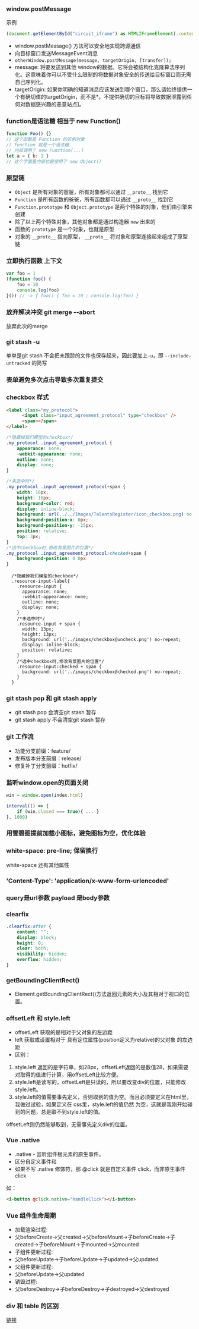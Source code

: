 ### window.postMessage

示例

```typescript
(document.getElementById("circuit_iframe") as HTMLIFrameElement).contentWindow.postMessage(data, "*");
```

- window.postMessage() 方法可以安全地实现跨源通信
- 向目标窗口发送MessageEvent消息
- ```otherWindow.postMessage(message, targetOrigin, [transfer]);```
- message: 将要发送到其他 window的数据。它将会被结构化克隆算法序列化。这意味着你可以不受什么限制的将数据对象安全的传送给目标窗口而无需自己序列化。
- targetOrigin: 如果你明确的知道消息应该发送到哪个窗口，那么请始终提供一个有确切值的targetOrigin，而不是*。不提供确切的目标将导致数据泄露到任何对数据感兴趣的恶意站点]。

### function是语法糖 相当于 new Function()

```javascript
function Foo() {}
// 这个函数是 Function 的实例对象
// function 就是一个语法糖
// 内部调用了 new Function(...)
let a = { b: 1 }
// 这个字面量内部也是使用了 new Object()
```

### 原型链

- ```Object``` 是所有对象的爸爸，所有对象都可以通过 ```__proto__``` 找到它
- ```Function``` 是所有函数的爸爸，所有函数都可以通过 ```__proto__``` 找到它
- ```Function.prototype``` 和 ```Object.prototype``` 是两个特殊的对象，他们由引擎来创建
- 除了以上两个特殊对象，其他对象都是通过构造器 ```new``` 出来的
- 函数的 ```prototype``` 是一个对象，也就是原型
- 对象的 ```__proto__``` 指向原型， ```__proto__``` 将对象和原型连接起来组成了原型链

[](https://github.com/KieSun/Blog/issues/2)

### 立即执行函数 上下文

```javascript
var foo = 1
(function foo() {
    foo = 10
    console.log(foo)
}()) // -> ƒ foo() { foo = 10 ; console.log(foo) }
```

### 放弃解决冲突 git merge --abort

放弃此次的merge 

### git stash -u

单单是git stash 不会把未跟踪的文件也保存起来，因此要加上`-u`，即 ```--include-untracked``` 的简写

### 表单避免多次点击导致多次重复提交

### checkbox 样式

```html
<label class="my_protocol">
      <input class="input_agreement_protocol" type="checkbox" />
      <span></span>
</label>
```

```css
/*隐藏掉我们模型的checkbox*/
.my_protocol .input_agreement_protocol {
    appearance: none;
    -webkit-appearance: none;
    outline: none;
    display: none;
}

/*未选中时*/        
.my_protocol .input_agreement_protocol+span {
    width: 16px;
    height: 16px;
    background-color: red;
    display: inline-block;
    background: url(../../Images/TalentsRegister/icon_checkbox.png) no-repeat;
    background-position-x: 0px;
    background-position-y: -25px;
    position: relative;
    top: 3px;
}
/*选中checkbox时,修改背景图片的位置*/            
.my_protocol .input_agreement_protocol:checked+span {
    background-position: 0 0px
}
```

```less
  /*隐藏掉我们模型的checkbox*/
  .resource-input-label{
    .resource-input {
      appearance: none;
      -webkit-appearance: none;
      outline: none;
      display: none;
    }
    /*未选中时*/        
    .resource-input + span {
      width: 13px;
      height: 13px;
      background: url('../images/checkbox@uncheck.png') no-repeat;
      display: inline-block;
      position: relative;
    }
    /*选中checkbox时,修改背景图片的位置*/            
    .resource-input:checked + span {
      background: url('../images/checkbox@checked.png') no-repeat;
    }
  }
```

### git stash pop 和 git stash apply

- git stash pop 会清空git stash 暂存
- git stash apply 不会清空git stash 暂存

### git 工作流

- 功能分支前缀：feature/
- 发布版本分支前缀：release/
- 修复补丁分支前缀：hotfix/

### 监听window.open的页面关闭

```js
win = window.open(index.html)

interval(() => {
	if (win.closed === true){ ... }
}, 1000)
```

### 用雪碧图提前加载小图标，避免图标为空，优化体验

### white-space: pre-line; 保留换行

white-space 还有其他属性

### 'Content-Type': 'application/x-www-form-urlencoded'

### query是url参数 payload 是body参数

### clearfix

```css
.clearfix:after {
    content: "";
    display: block;
    height: 0;
    clear: both;
    visibility: hidden;
    overflow: hidden;
}
```

### getBoundingClientRect()

- Element.getBoundingClientRect()方法返回元素的大小及其相对于视口的位置。

### offsetLeft 和 style.left

- offsetLeft 获取的是相对于父对象的左边距
- left 获取或设置相对于 具有定位属性(position定义为relative)的父对象 的左边距
- 区别：
1. style.left 返回的是字符串，如28px，offsetLeft返回的是数值28，如果需要对取得的值进行计算，用offsetLeft比较方便。
2. style.left是读写的，offsetLeft是只读的，所以要改变div的位置，只能修改style.left。
3. style.left的值需要事先定义，否则取到的值为空。而且必须要定义在html里，我做过试验，如果定义在
css里，style.left的值仍然 为空，这就是我刚开始碰到的问题，总是取不到style.left的值。

offsetLeft则仍然能够取到，无需事先定义div的位置。

### Vue .native

- .native - 监听组件根元素的原生事件。 
- 区分自定义事件和
- 如果不写 .native 修饰符，那 @click 就是自定义事件 click，而非原生事件 click

如：

```html
<i-button @click.native="handleClick"></i-button>
```

### Vue 组件生命周期

- 加载渲染过程:
- 父beforeCreate->父created->父beforeMount->子beforeCreate->子created->子beforeMount->子mounted->父mounted
- 子组件更新过程:
- 父beforeUpdate->子beforeUpdate->子updated->父updated
- 父组件更新过程:
- 父beforeUpdate->父updated
- 销毁过程:
- 父beforeDestroy->子beforeDestroy->子destroyed->父destroyed

### div 和 table 的区别

[链接](https://www.cnblogs.com/lovebear/archive/2012/04/18/2456081.html)
